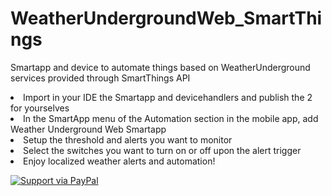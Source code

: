 # WeatherUndergroundWeb_SmartThings
Smartapp and device to automate things based on WeatherUnderground services provided through SmartThings API

<li>Import in your IDE the Smartapp and devicehandlers and publish the 2 for yourselves</li>
<li>In the SmartApp menu of the Automation section in the mobile app, add Weather Underground Web Smartapp
<li> Setup the threshold and alerts you want to monitor</li>
<li> Select the switches you want to turn on or off upon the alert trigger</li>
<li> Enjoy localized weather alerts and automation!<p><p></li>

[![Support via PayPal](https://cdn.rawgit.com/twolfson/paypal-github-button/1.0.0/dist/button.svg)](https://www.paypal.me/philippeportesppo)
